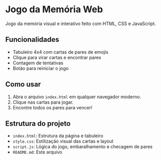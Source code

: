 # Jogo da Memória Web

Jogo da memória visual e interativo feito com HTML, CSS e JavaScript.

## Funcionalidades
- Tabuleiro 4x4 com cartas de pares de emojis
- Clique para virar cartas e encontrar pares
- Contagem de tentativas
- Botão para reiniciar o jogo

## Como usar
1. Abra o arquivo `index.html` em qualquer navegador moderno.
2. Clique nas cartas para jogar.
3. Encontre todos os pares para vencer!

## Estrutura do projeto
- `index.html`: Estrutura da página e tabuleiro
- `style.css`: Estilização visual das cartas e layout
- `script.js`: Lógica do jogo, embaralhamento e checagem de pares
- `README.md`: Este arquivo
